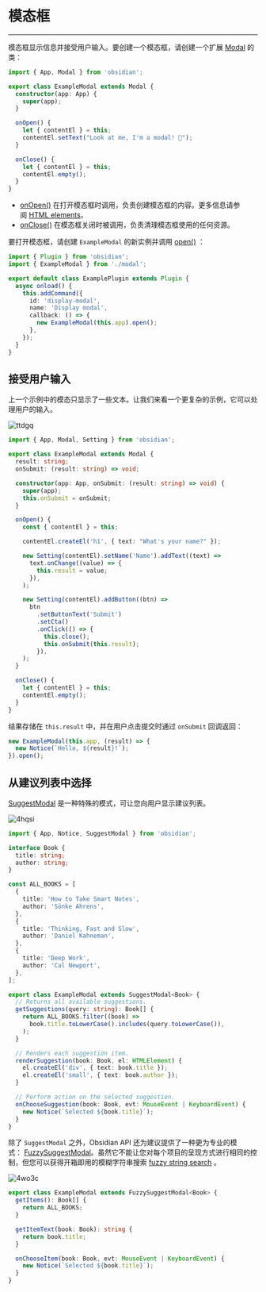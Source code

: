 <!--
 * @Author: Raistlind johnd0712@gmail.com
 * @Date: 2024-01-18 10:18:00
 * @LastEditors: Raistlind
 * @LastEditTime: 2024-01-18 10:18:00
 * @Description:
-->

# 模态框

---

模态框显示信息并接受用户输入。要创建一个模态框，请创建一个扩展 [Modal](https://docs.obsidian.md/Reference/TypeScript+API/Modal/Modal) 的类：

```ts
import { App, Modal } from 'obsidian';

export class ExampleModal extends Modal {
  constructor(app: App) {
    super(app);
  }

  onOpen() {
    let { contentEl } = this;
    contentEl.setText("Look at me, I'm a modal! 👀");
  }

  onClose() {
    let { contentEl } = this;
    contentEl.empty();
  }
}
```

- [onOpen()](https://docs.obsidian.md/Reference/TypeScript+API/View/onOpen) 在打开模态框时调用，负责创建模态框的内容。更多信息请参阅 [HTML elements](https://docs.obsidian.md/Plugins/User+interface/HTML+elements)。
- [onClose()](https://docs.obsidian.md/Reference/TypeScript+API/Modal/onClose) 在模态框关闭时被调用，负责清理模态框使用的任何资源。

要打开模态框，请创建 `ExampleModal` 的新实例并调用 [open()](https://docs.obsidian.md/Reference/TypeScript+API/Modal/open) ：

```ts
import { Plugin } from 'obsidian';
import { ExampleModal } from './modal';

export default class ExamplePlugin extends Plugin {
  async onload() {
    this.addCommand({
      id: 'display-modal',
      name: 'Display modal',
      callback: () => {
        new ExampleModal(this.app).open();
      },
    });
  }
}
```

## 接受用户输入

上一个示例中的模态只显示了一些文本。让我们来看一个更复杂的示例，它可以处理用户的输入。

![ttdgq](../../../public/images/ttdgq.png)

```ts
import { App, Modal, Setting } from 'obsidian';

export class ExampleModal extends Modal {
  result: string;
  onSubmit: (result: string) => void;

  constructor(app: App, onSubmit: (result: string) => void) {
    super(app);
    this.onSubmit = onSubmit;
  }

  onOpen() {
    const { contentEl } = this;

    contentEl.createEl('h1', { text: "What's your name?" });

    new Setting(contentEl).setName('Name').addText((text) =>
      text.onChange((value) => {
        this.result = value;
      }),
    );

    new Setting(contentEl).addButton((btn) =>
      btn
        .setButtonText('Submit')
        .setCta()
        .onClick(() => {
          this.close();
          this.onSubmit(this.result);
        }),
    );
  }

  onClose() {
    let { contentEl } = this;
    contentEl.empty();
  }
}
```

结果存储在 `this.result` 中，并在用户点击提交时通过 `onSubmit` 回调返回：

```ts
new ExampleModal(this.app, (result) => {
  new Notice(`Hello, ${result}!`);
}).open();
```

## 从建议列表中选择

[SuggestModal](https://docs.obsidian.md/Reference/TypeScript+API/SuggestModal) 是一种特殊的模式，可让您向用户显示建议列表。

![4hqsi](../../../public/images/4hqsi.gif)

```ts
import { App, Notice, SuggestModal } from 'obsidian';

interface Book {
  title: string;
  author: string;
}

const ALL_BOOKS = [
  {
    title: 'How to Take Smart Notes',
    author: 'Sönke Ahrens',
  },
  {
    title: 'Thinking, Fast and Slow',
    author: 'Daniel Kahneman',
  },
  {
    title: 'Deep Work',
    author: 'Cal Newport',
  },
];

export class ExampleModal extends SuggestModal<Book> {
  // Returns all available suggestions.
  getSuggestions(query: string): Book[] {
    return ALL_BOOKS.filter((book) =>
      book.title.toLowerCase().includes(query.toLowerCase()),
    );
  }

  // Renders each suggestion item.
  renderSuggestion(book: Book, el: HTMLElement) {
    el.createEl('div', { text: book.title });
    el.createEl('small', { text: book.author });
  }

  // Perform action on the selected suggestion.
  onChooseSuggestion(book: Book, evt: MouseEvent | KeyboardEvent) {
    new Notice(`Selected ${book.title}`);
  }
}
```

除了 `SuggestModal` 之外，Obsidian API 还为建议提供了一种更为专业的模式： [FuzzySuggestModal](https://docs.obsidian.md/Reference/TypeScript+API/FuzzySuggestModal)。虽然它不能让您对每个项目的呈现方式进行相同的控制，但您可以获得开箱即用的模糊字符串搜索 [fuzzy string search](https://en.wikipedia.org/wiki/Approximate_string_matching) 。

![4wo3c](../../../public/images/4wo3c.png)

```ts
export class ExampleModal extends FuzzySuggestModal<Book> {
  getItems(): Book[] {
    return ALL_BOOKS;
  }

  getItemText(book: Book): string {
    return book.title;
  }

  onChooseItem(book: Book, evt: MouseEvent | KeyboardEvent) {
    new Notice(`Selected ${book.title}`);
  }
}
```
